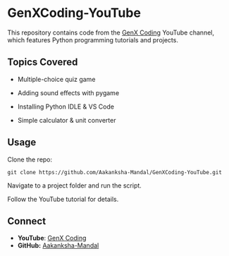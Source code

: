# GenXCoding-YouTube

This repository contains code from the [GenX Coding](https://www.youtube.com/@genxcoding55) YouTube channel, which features Python programming tutorials and projects.

## Topics Covered

- Multiple-choice quiz game

- Adding sound effects with pygame

- Installing Python IDLE & VS Code

- Simple calculator & unit converter

## Usage

Clone the repo:

```git clone https://github.com/Aakanksha-Mandal/GenXCoding-YouTube.git```

Navigate to a project folder and run the script.

Follow the YouTube tutorial for details.

## Connect

- **YouTube**: [GenX Coding](https://www.youtube.com/@genxcoding55)
- **GitHub:** [Aakanksha-Mandal](https://github.com/Aakanksha-Mandal)
